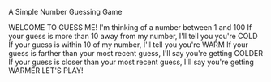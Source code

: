 A Simple Number Guessing Game

WELCOME TO GUESS ME!
I'm thinking of a number between 1 and 100
If your guess is more than 10 away from my number, I'll tell you you're COLD
If your guess is within 10 of my number, I'll tell you you're WARM
If your guess is farther than your most recent guess, I'll say you're getting COLDER
If your guess is closer than your most recent guess, I'll say you're getting WARMER
LET'S PLAY!
